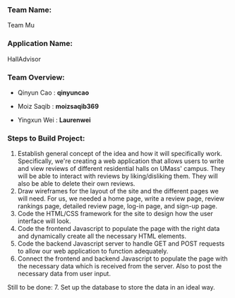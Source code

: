 ### **Team Name**: 
Team Mu

### **Application Name**: 
HallAdvisor

### **Team Overview**:
- Qinyun Cao : **qinyuncao**

- Moiz Saqib : **moizsaqib369**

- Yingxun Wei : **Laurenwei**

### **Steps to Build Project**:
1. Establish general concept of the idea and how it will specifically work. Specifically, we're creating a web application that allows users to write and view reviews of different residential halls on UMass' campus. They will be able to interact with reviews by liking/disliking them. They will also be able to delete their own reviews.
2. Draw wireframes for the layout of the site and the different pages we will need. For us, we needed a home page, write a review page, review rankings page, detailed review page, log-in page, and sign-up page.
3. Code the HTML/CSS framework for the site to design how the user interface will look.
4. Code the frontend Javascript to populate the page with the right data and dynamically create all the necessary HTML elements.
5. Code the backend Javascript server to handle GET and POST requests to allow our web application to function adequately.
6. Connect the frontend and backend Javascript to populate the page with the necessary data which is received from the server. Also to post the necessary data from user input.

Still to be done:
7. Set up the database to store the data in an ideal way.
